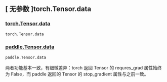## [ 无参数 ]torch.Tensor.data

### [torch.Tensor.data](https://pytorch.org/docs/stable/tensors.html#torch-tensor)

```python
torch.Tensor.data
```

### [paddle.Tensor.data](https://www.paddlepaddle.org.cn/documentation/docs/zh/develop/api/paddle/Tensor_cn.html#data)

```python
paddle.Tensor.data
```

两者功能基本一致，有细微差异：torch 返回 Tensor 的 requres_grad 属性始终为 False，而 paddle 返回的 Tensor 的 stop_gradient 属性与之前一致。
